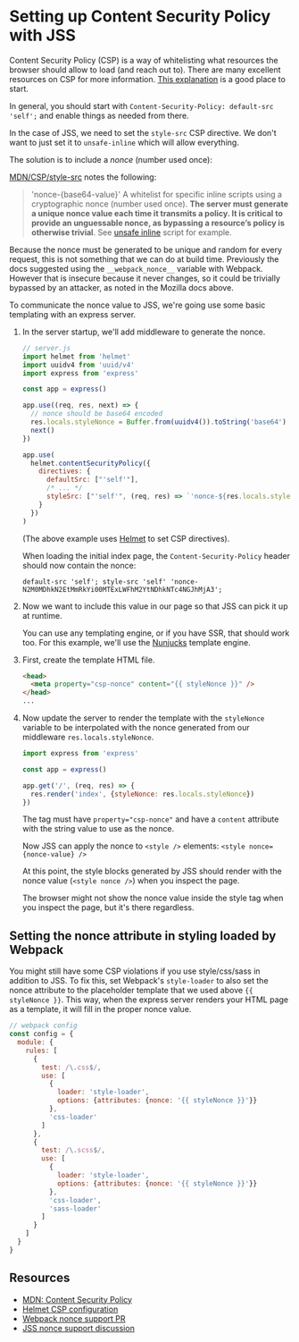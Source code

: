 # Setting up Content Security Policy with JSS

Content Security Policy (CSP) is a way of whitelisting what resources the browser should allow to load (and reach out to). There are many excellent resources on CSP for more information. [This explanation](https://helmetjs.github.io/docs/csp/) is a good place to start.

In general, you should start with `Content-Security-Policy: default-src 'self';` and enable things as needed from there.

In the case of JSS, we need to set the `style-src` CSP directive. We don't want to just set it to `unsafe-inline` which will allow everything.

The solution is to include a _nonce_ (number used once):

[MDN/CSP/style-src](https://developer.mozilla.org/en-US/docs/Web/HTTP/Headers/Content-Security-Policy/style-src) notes the following:

> 'nonce-{base64-value}'
> A whitelist for specific inline scripts using a cryptographic nonce (number used once). **The server must generate a unique nonce value each time it transmits a policy. It is critical to provide an unguessable nonce, as bypassing a resource’s policy is otherwise trivial**. See [unsafe inline](https://developer.mozilla.org/en-US/docs/Web/HTTP/Headers/Content-Security-Policy/script-src#Unsafe_inline_script) script for example.

Because the nonce must be generated to be unique and random for every request, this is not something that we can do at build time. Previously the docs suggested using the `__webpack_nonce__` variable with Webpack. However that is insecure because it never changes, so it could be trivially bypassed by an attacker, as noted in the Mozilla docs above.

To communicate the nonce value to JSS, we're going use some basic templating with an express server.

1.  In the server startup, we'll add middleware to generate the nonce.

    ```js
    // server.js
    import helmet from 'helmet'
    import uuidv4 from 'uuid/v4'
    import express from 'express'

    const app = express()

    app.use((req, res, next) => {
      // nonce should be base64 encoded
      res.locals.styleNonce = Buffer.from(uuidv4()).toString('base64')
      next()
    })

    app.use(
      helmet.contentSecurityPolicy({
        directives: {
          defaultSrc: ["'self'"],
          /* ... */
          styleSrc: ["'self'", (req, res) => `'nonce-${res.locals.styleNonce}'`]
        }
      })
    )
    ```

    (The above example uses [Helmet](https://helmetjs.github.io/) to set CSP directives).

    When loading the initial index page, the `Content-Security-Policy` header should now contain the nonce:

    ```
    default-src 'self'; style-src 'self' 'nonce-N2M0MDhkN2EtMmRkYi00MTExLWFhM2YtNDhkNTc4NGJhMjA3';
    ```

1.  Now we want to include this value in our page so that JSS can pick it up at runtime.

    You can use any templating engine, or if you have SSR, that should work too. For this example, we'll use the [Nunjucks](https://github.com/mozilla/nunjucks) template engine.

1.  First, create the template HTML file.

    ```html
    <head>
      <meta property="csp-nonce" content="{{ styleNonce }}" />
    </head>
    ...
    ```

1.  Now update the server to render the template with the `styleNonce` variable to be interpolated with the nonce generated from our middleware `res.locals.styleNonce`.

    ```js
    import express from 'express'

    const app = express()

    app.get('/', (req, res) => {
      res.render('index', {styleNonce: res.locals.styleNonce})
    })
    ```

    The tag must have `property="csp-nonce"` and have a `content` attribute with the string value to use as the nonce.

    Now JSS can apply the nonce to `<style />` elements: `<style nonce={nonce-value} />`

    At this point, the style blocks generated by JSS should render with the nonce value (`<style nonce />`) when you inspect the page.

    The browser might not show the nonce value inside the style tag when you inspect the page, but it's there regardless.

## Setting the nonce attribute in styling loaded by Webpack

You might still have some CSP violations if you use style/css/sass in addition to JSS. To fix this, set Webpack's `style-loader` to also set the nonce attribute to the placeholder template that we used above `{{ styleNonce }}`. This way, when the express server renders your HTML page as a template, it will fill in the proper nonce value.

```js
// webpack config
const config = {
  module: {
    rules: [
      {
        test: /\.css$/,
        use: [
          {
            loader: 'style-loader',
            options: {attributes: {nonce: '{{ styleNonce }}'}}
          },
          'css-loader'
        ]
      },
      {
        test: /\.scss$/,
        use: [
          {
            loader: 'style-loader',
            options: {attributes: {nonce: '{{ styleNonce }}'}}
          },
          'css-loader',
          'sass-loader'
        ]
      }
    ]
  }
}
```

## Resources

- [MDN: Content Security Policy](https://developer.mozilla.org/en-US/docs/Web/HTTP/CSP)
- [Helmet CSP configuration](https://helmetjs.github.io/docs/csp/)
- [Webpack nonce support PR](https://github.com/webpack/webpack/pull/3210)
- [JSS nonce support discussion](https://github.com/cssinjs/jss/issues/559)
